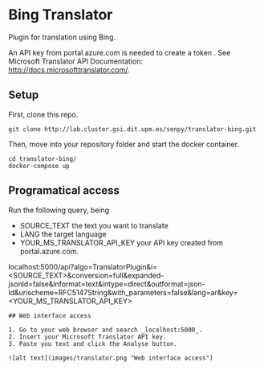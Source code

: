 # Bing Translator

Plugin for translation using Bing. 

An API key from portal.azure.com is needed to create a token . See Microsoft Translator API Documentation: http://docs.microsofttranslator.com/. 


## Setup

First,  clone this repo.

```
git clone http://lab.cluster.gsi.dit.upm.es/senpy/translator-bing.git
```

Then, move into your repository folder and start the docker container.

``` 
cd translator-bing/
docker-compose up 
```

## Programatical access

Run the following query, being 
* SOURCE_TEXT the text you want to translate 
* LANG the target language
* YOUR_MS_TRANSLATOR_API_KEY your API key created from portal.azure.com.

localhost:5000/api?algo=TranslatorPlugin&i=<SOURCE_TEXT>&conversion=full&expanded-jsonld=false&informat=text&intype=direct&outformat=json-ld&urischeme=RFC5147String&with_parameters=false&lang=ar&key=<YOUR_MS_TRANSLATOR_API_KEY>
``` 
## Web interface access

1. Go to your web browser and search _localhost:5000_.
2. Insert your Microsoft Translator API key.
3. Paste you text and click the Analyse button.

![alt text](images/translator.png "Web interface access")
